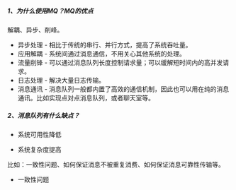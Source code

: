 ##### 1、为什么使用MQ？MQ的优点

解耦、异步、削峰。

* 异步处理 - 相比于传统的串行、并行方式，提高了系统吞吐量。
* 应用解耦 - 系统间通过消息通信，不用关心其他系统的处理。
* 流量削锋 - 可以通过消息队列长度控制请求量；可以缓解短时间内的高并发请求。
* 日志处理 - 解决大量日志传输。
* 消息通讯 - 消息队列一般都内置了高效的通信机制，因此也可以用在纯的消息通讯。比如实现点对点消息队列，或者聊天室等。



##### 2、消息队列有什么缺点？

* 系统可用性降低

* 系统复杂度提高

比如：一致性问题、如何保证消息不被重复消费、如何保证消息可靠性传输等。

* 一致性问题